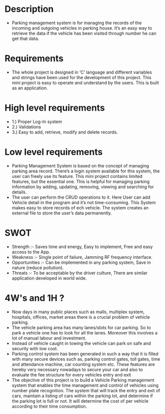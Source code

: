# Description
 * Parking management system is for managing the records of the incoming and outgoing vehicles in parking house. It’s an easy way to retrieve the data if the vehicle has been visited through number he can get that data.
 

# Requirements
  * The whole project is designed in ‘C’ language and different variables and strings have been used for the development of this project. This mini project is easy to operate and understand by the users. This is built as an application.
# High level requirements
 * 1.) Proper Log-In system 
 * 2.) Validations
 * 3.) Easy to add, retrieve, modify and delete records.
# Low level requirements
 * Parking Management System is based on the concept of managing parking area record. There’s a login system available for this system, the user can freely use its feature. This mini project contains limited features, but the essential one. This is helpful for managing parking information by adding, updating, removing, viewing and searching for details.
 * The user can perform the CRUD operations to it. Here User can add Vehicle detail in the program and it’s not time-consuming. This System makes easy to store records of ech vehicle. The system creates an external file to store the user’s data permanently.
# SWOT
 * Strength :- Saves time and energy, Easy to implement, Free and easy access to the App.
 * Weakness :- Single point of failure, Jamming RF frequency interface.
 * Opportunities :- Can be implemented in any parking system, Save in nature (reduce pollution).
 * Threats :- To be acceptable by the driver culture, There are similar application developed in world wide.
# 4W's and 1H ?
 * Now days in many public places such as malls, multiplex system, hospitals, offices, market areas there is a crucial problem of vehicle parking.
 * The vehicle parking area has many lanes/slots for car parking. So to park a vehicle one has to look for all the lanes. Moreover this involves a lot of manual labour and investment.
 * Instead of vehicle caught in towing the vehicle can park on safe and security with low cost.
 * Parking control system has been generated in such a way that it is filled with many secure devices such as, parking control gates, toll gates, time and attendance machine, car counting system etc. These features are hereby very necessary nowadays to secure your car and also to evaluate the fee structure for every vehicles entry and exit
 * The objective of this project is to build a Vehicle Parking management system that enables the time management and control of vehicles using number plate recognition. The system that will track the entry and exit of cars, maintain a listing of cars within the parking lot, and determine if the parking lot is full or not. It will determine the cost of per vehicle according to their time consumption.
